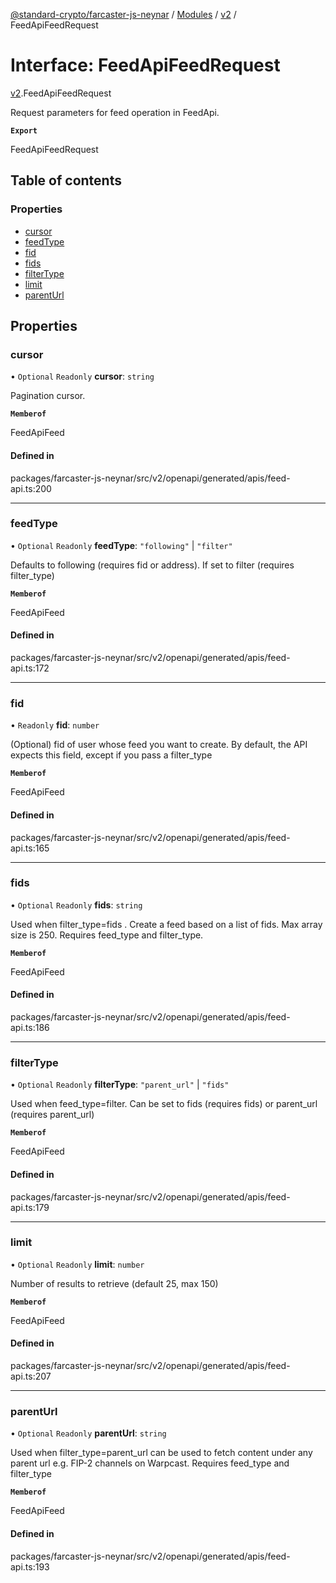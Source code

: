 [@standard-crypto/farcaster-js-neynar](../README.md) / [Modules](../modules.md) / [v2](../modules/v2.md) / FeedApiFeedRequest

# Interface: FeedApiFeedRequest

[v2](../modules/v2.md).FeedApiFeedRequest

Request parameters for feed operation in FeedApi.

**`Export`**

FeedApiFeedRequest

## Table of contents

### Properties

- [cursor](v2.FeedApiFeedRequest.md#cursor)
- [feedType](v2.FeedApiFeedRequest.md#feedtype)
- [fid](v2.FeedApiFeedRequest.md#fid)
- [fids](v2.FeedApiFeedRequest.md#fids)
- [filterType](v2.FeedApiFeedRequest.md#filtertype)
- [limit](v2.FeedApiFeedRequest.md#limit)
- [parentUrl](v2.FeedApiFeedRequest.md#parenturl)

## Properties

### cursor

• `Optional` `Readonly` **cursor**: `string`

Pagination cursor.

**`Memberof`**

FeedApiFeed

#### Defined in

packages/farcaster-js-neynar/src/v2/openapi/generated/apis/feed-api.ts:200

___

### feedType

• `Optional` `Readonly` **feedType**: ``"following"`` \| ``"filter"``

Defaults to following (requires fid or address). If set to filter (requires filter_type)

**`Memberof`**

FeedApiFeed

#### Defined in

packages/farcaster-js-neynar/src/v2/openapi/generated/apis/feed-api.ts:172

___

### fid

• `Readonly` **fid**: `number`

(Optional) fid of user whose feed you want to create. By default, the API expects this field, except if you pass a filter_type

**`Memberof`**

FeedApiFeed

#### Defined in

packages/farcaster-js-neynar/src/v2/openapi/generated/apis/feed-api.ts:165

___

### fids

• `Optional` `Readonly` **fids**: `string`

Used when filter_type&#x3D;fids . Create a feed based on a list of fids. Max array size is 250. Requires feed_type and filter_type.

**`Memberof`**

FeedApiFeed

#### Defined in

packages/farcaster-js-neynar/src/v2/openapi/generated/apis/feed-api.ts:186

___

### filterType

• `Optional` `Readonly` **filterType**: ``"parent_url"`` \| ``"fids"``

Used when feed_type&#x3D;filter. Can be set to fids (requires fids) or parent_url (requires parent_url)

**`Memberof`**

FeedApiFeed

#### Defined in

packages/farcaster-js-neynar/src/v2/openapi/generated/apis/feed-api.ts:179

___

### limit

• `Optional` `Readonly` **limit**: `number`

Number of results to retrieve (default 25, max 150)

**`Memberof`**

FeedApiFeed

#### Defined in

packages/farcaster-js-neynar/src/v2/openapi/generated/apis/feed-api.ts:207

___

### parentUrl

• `Optional` `Readonly` **parentUrl**: `string`

Used when filter_type&#x3D;parent_url can be used to fetch content under any parent url e.g. FIP-2 channels on Warpcast. Requires feed_type and filter_type

**`Memberof`**

FeedApiFeed

#### Defined in

packages/farcaster-js-neynar/src/v2/openapi/generated/apis/feed-api.ts:193
